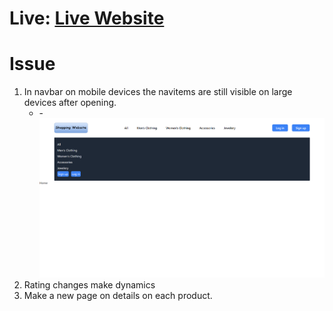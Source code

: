 # Live: [Live Website](https://react-assignment01.vercel.app/)

# Issue

1. In navbar on mobile devices the navitems are still visible on large devices after opening.
   - -![alt text](image.png)
2. Rating changes make dynamics
3. Make a new page on details on each product.

